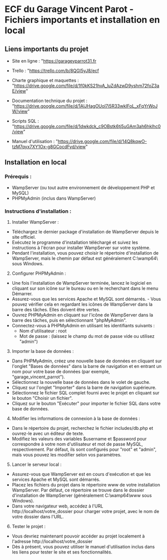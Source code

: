 
# ECF du Garage Vincent Parot - Fichiers importants et installation en local

## Liens importants du projet

- Site en ligne : "https://garagevparrot31.fr

- Trello : "https://trello.com/b/8QGl5yJ8/ecf

- Charte graphique et maquettes : "https://drive.google.com/file/d/1f0kKS21hvA_luZdAzwD9yshm72foZ3aE/view"

- Documentation technique du projet : "https://drive.google.com/file/d/1AlJHagOUol7i5R33wkIFoL_xFqYrWoJW/view"

- Scripts SQL : "https://drive.google.com/file/d/1dwkdck_c9OBstk6tj5uGAm3ah6hklhc0/view"

- Manuel d'utilisation : "https://drive.google.com/file/d/14Q8kqwO-tzM7qyx7XY1Ox-g8GCocdFyd/view"

## Installation en local

### Prérequis :

- WampServer (ou tout autre environnement de développement PHP et MySQL)
- PHPMyAdmin (inclus dans WampServer)

### Instructions d'installation :

1. Installer WampServer :

- Téléchargez le dernier package d'installation de WampServer depuis le site officiel.
- Exécutez le programme d'installation téléchargé et suivez les instructions à l'écran pour installer WampServer sur votre système.
- Pendant l'installation, vous pouvez choisir le répertoire d'installation de WampServer, mais le chemin par défaut est généralement C:\wamp64\ sous Windows.

2. Configurer PHPMyAdmin :

- Une fois l'installation de WampServer terminée, lancez le logiciel en cliquant sur son icône sur le bureau ou en le recherchant dans le menu Démarrer.
- Assurez-vous que les services Apache et MySQL sont démarrés. - Vous pouvez vérifier cela en regardant les icônes de WampServer dans la barre des tâches. Elles doivent être vertes.
- Ouvrez PHPMyAdmin en cliquant sur l'icône de WampServer dans la barre des tâches, puis en sélectionnant "phpMyAdmin".
- Connectez-vous à PHPMyAdmin en utilisant les identifiants suivants :
   - Nom d'utilisateur : root
   - Mot de passe : (laissez le champ du mot de passe vide ou utilisez "admin")

3. Importer la base de données :

- Dans PHPMyAdmin, créez une nouvelle base de données en cliquant sur l'onglet "Bases de données" dans la barre de navigation et en entrant un nom pour votre base de données (par exemple, "garage_vincent_parrot").
- Sélectionnez la nouvelle base de données dans le volet de gauche.
- Cliquez sur l'onglet "Importer" dans la barre de navigation supérieure.
- Sélectionnez le fichier SQL complet fourni avec le projet en cliquant sur le bouton "Choisir un fichier".
- Cliquez sur le bouton "Exécuter" pour importer le fichier SQL dans votre base de données.

4. Modifier les informations de connexion à la base de données :

- Dans le répertoire du projet, recherchez le fichier includes/db.php et ouvrez-le avec un éditeur de texte.
- Modifiez les valeurs des variables $username et $password pour correspondre à votre nom d'utilisateur et mot de passe MySQL, respectivement. Par défaut, ils sont configurés pour "root" et "admin", mais vous pouvez les modifier selon vos paramètres.

5. Lancer le serveur local :

- Assurez-vous que WampServer est en cours d'exécution et que les services Apache et MySQL sont démarrés.
- Placez les fichiers du projet dans le répertoire www de votre installation WampServer. Par défaut, ce répertoire se trouve dans le dossier d'installation de WampServer (généralement C:\wamp64\www sous Windows).
- Dans votre navigateur web, accédez à l'URL http://localhost/votre_dossier pour charger votre projet, avec le nom de votre dossier dans l'URL.

6. Tester le projet :

- Vous devriez maintenant pouvoir accéder au projet localement à l'adresse http://localhost/votre_dossier
- Dès à présent, vous pouvez utiliser le manuel d'utilisation inclus dans les liens pour tester le site et ses fonctionnalités.

